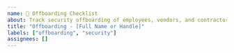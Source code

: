 ```yaml
---
name: 🔐 Offboarding Checklist
about: Track security offboarding of employees, vendors, and contractors
title: "Offboarding - [Full Name or Handle]"
labels: ["offboarding", "security"]
assignees: []
---
```

